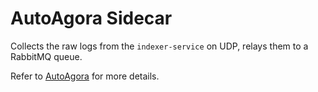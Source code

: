 # AutoAgora Sidecar

Collects the raw logs from the `indexer-service` on UDP, relays them to a RabbitMQ
queue.

Refer to [AutoAgora](https://gitlab.com/semiotic-ai/the-graph/autoagora) for more
details.
